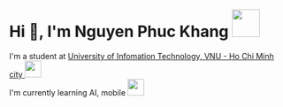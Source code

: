 <h1>Hi 👋, I'm Nguyen Phuc Khang <img src="https://media.giphy.com/media/mGcNjsfWAjY5AEZNw6/giphy.gif" width="50"></h1>
<p>
  I'm a student at <a href="http://www.unb.br">University of Infomation Technology, VNU - Ho Chi Minh city </a><img src="https://media.giphy.com/media/fYSnHlufseco8Fh93Z/giphy.gif" width="30"></br>
  I'm currently learning AI, mobile <img src="https://media.giphy.com/media/WUlplcMpOCEmTGBtBW/giphy.gif" width="30"> 
</p>
